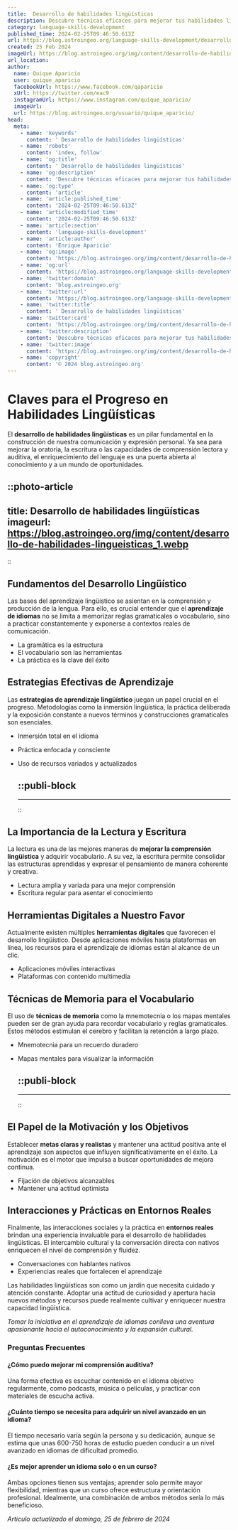 ```yaml
---
title:  Desarrollo de habilidades lingüísticas
description: Descubre técnicas eficaces para mejorar tus habilidades lingüísticas y comunicarte con confianza en cualquier idioma.
category: language-skills-development
published_time: 2024-02-25T09:46:50.613Z
url: https://blog.astroingeo.org/language-skills-development/desarrollo-de-habilidades-lingueisticas
created: 25 Feb 2024
imageUrl: https://blog.astroingeo.org/img/content/desarrollo-de-habilidades-lingueisticas_1.webp
url_location:
author:
  name: Quique Aparicio
  user: quique_aparicio
  facebookUrl: https://www.facebook.com/qaparicio
  xUrl: https://twitter.com/eac9
  instagramUrl: https://www.instagram.com/quique_aparicio/
  imageUrl: 
  url: https://blog.astroingeo.org/usuario/quique_aparicio/
head:
  meta:
    - name: 'keywords'
      content: ' Desarrollo de habilidades lingüísticas'
    - name: 'robots'
      content: 'index, follow'
    - name: 'og:title'
      content: ' Desarrollo de habilidades lingüísticas'
    - name: 'og:description'
      content: 'Descubre técnicas eficaces para mejorar tus habilidades lingüísticas y comunicarte con confianza en cualquier idioma.'
    - name: 'og:type'
      content: 'article'
    - name: 'article:published_time'
      content: '2024-02-25T09:46:50.613Z'
    - name: 'article:modified_time'
      content: '2024-02-25T09:46:50.613Z'
    - name: 'article:section'
      content: 'language-skills-development'
    - name: 'article:author'
      content: 'Enrique Aparicio'
    - name: 'og:image'
      content: 'https://blog.astroingeo.org/img/content/desarrollo-de-habilidades-lingueisticas_1.webp'
    - name: 'og:url'
      content: 'https://blog.astroingeo.org/language-skills-development/desarrollo-de-habilidades-lingueisticas'
    - name: 'twitter:domain'
      content: 'blog.astroingeo.org'
    - name: 'twitter:url'
      content: 'https://blog.astroingeo.org/language-skills-development/desarrollo-de-habilidades-lingueisticas'
    - name: 'twitter:title'
      content: ' Desarrollo de habilidades lingüísticas'
    - name: 'twitter:card'
      content: 'https://blog.astroingeo.org/img/content/desarrollo-de-habilidades-lingueisticas_1.webp'
    - name: 'twitter:description'
      content: 'Descubre técnicas eficaces para mejorar tus habilidades lingüísticas y comunicarte con confianza en cualquier idioma.'
    - name: 'twitter:image'
      content: 'https://blog.astroingeo.org/img/content/desarrollo-de-habilidades-lingueisticas_1.webp'
    - name: 'copyright'
      content: '© 2024 blog.astroingeo.org'
---
```

# Claves para el Progreso en Habilidades Lingüísticas

El **desarrollo de habilidades lingüísticas** es un pilar fundamental en la construcción de nuestra comunicación y expresión personal. Ya sea para mejorar la oratoria, la escritura o las capacidades de comprensión lectora y auditiva, el enriquecimiento del lenguaje es una puerta abierta al conocimiento y a un mundo de oportunidades.


::photo-article
---
title:  Desarrollo de habilidades lingüísticas
imageurl: https://blog.astroingeo.org/img/content/desarrollo-de-habilidades-lingueisticas_1.webp
---
::


## Fundamentos del Desarrollo Lingüístico
Las bases del aprendizaje lingüístico se asientan en la comprensión y producción de la lengua. Para ello, es crucial entender que el **aprendizaje de idiomas** no se limita a memorizar reglas gramaticales o vocabulario, sino a practicar constantemente y exponerse a contextos reales de comunicación.

- La gramática es la estructura
- El vocabulario son las herramientas
- La práctica es la clave del éxito

## Estrategias Efectivas de Aprendizaje
Las **estrategias de aprendizaje lingüístico** juegan un papel crucial en el progreso. Metodologías como la inmersión lingüística, la práctica deliberada y la exposición constante a nuevos términos y construcciones gramaticales son esenciales.

- Inmersión total en el idioma
- Práctica enfocada y consciente
- Uso de recursos variados y actualizados


  ::publi-block
  ---
  ---
  ::
  
  
## La Importancia de la Lectura y Escritura 
La lectura es una de las mejores maneras de **mejorar la comprensión lingüística** y adquirir vocabulario. A su vez, la escritura permite consolidar las estructuras aprendidas y expresar el pensamiento de manera coherente y creativa.

- Lectura amplia y variada para una mejor comprensión
- Escritura regular para asentar el conocimiento

## Herramientas Digitales a Nuestro Favor
Actualmente existen múltiples **herramientas digitales** que favorecen el desarrollo lingüístico. Desde aplicaciones móviles hasta plataformas en línea, los recursos para el aprendizaje de idiomas están al alcance de un clic.

- Aplicaciones móviles interactivas 
- Plataformas con contenido multimedia

## Técnicas de Memoria para el Vocabulario
El uso de **técnicas de memoria** como la mnemotecnia o los mapas mentales pueden ser de gran ayuda para recordar vocabulario y reglas gramaticales. Estos métodos estimulan el cerebro y facilitan la retención a largo plazo.

- Mnemotecnia para un recuerdo duradero
- Mapas mentales para visualizar la información


  ::publi-block
  ---
  ---
  ::
  
  
## El Papel de la Motivación y los Objetivos
Establecer **metas claras y realistas** y mantener una actitud positiva ante el aprendizaje son aspectos que influyen significativamente en el éxito. La motivación es el motor que impulsa a buscar oportunidades de mejora continua.

- Fijación de objetivos alcanzables
- Mantener una actitud optimista

## Interacciones y Prácticas en Entornos Reales
Finalmente, las interacciones sociales y la práctica en **entornos reales** brindan una experiencia invaluable para el desarrollo de habilidades lingüísticas. El intercambio cultural y la conversación directa con nativos enriquecen el nivel de comprensión y fluidez.

- Conversaciones con hablantes nativos
- Experiencias reales que fortalecen el aprendizaje

Las habilidades lingüísticas son como un jardín que necesita cuidado y atención constante. Adoptar una actitud de curiosidad y apertura hacia nuevos métodos y recursos puede realmente cultivar y enriquecer nuestra capacidad lingüística.

*Tomar la iniciativa en el aprendizaje de idiomas conlleva una aventura apasionante hacia el autoconocimiento y la expansión cultural.*

### Preguntas Frecuentes

#### ¿Cómo puedo mejorar mi comprensión auditiva?
Una forma efectiva es escuchar contenido en el idioma objetivo regularmente, como podcasts, música o películas, y practicar con materiales de escucha activa.

#### ¿Cuánto tiempo se necesita para adquirir un nivel avanzado en un idioma?
El tiempo necesario varía según la persona y su dedicación, aunque se estima que unas 600-750 horas de estudio pueden conducir a un nivel avanzado en idiomas de dificultad promedio.

#### ¿Es mejor aprender un idioma solo o en un curso?
Ambas opciones tienen sus ventajas; aprender solo permite mayor flexibilidad, mientras que un curso ofrece estructura y orientación profesional. Idealmente, una combinación de ambos métodos sería lo más beneficioso.

_Artículo actualizado el domingo, 25 de febrero de 2024_